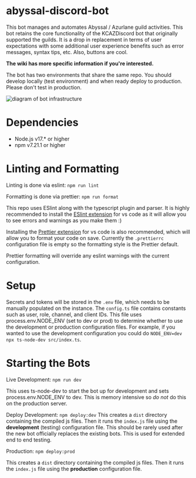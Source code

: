 # abyssal-discord-bot
This bot manages and automates Abyssal / Azurlane guild activities. This bot retains the core functionality of the KCAZDiscord bot that originally supported the guilds. It is a drop in replacement in terms of user expectations with some additional user experience benefits such as error messages, syntax tips, etc. Also, buttons are cool.

**The wiki has more specific information if you're interested.**

The bot has two environments that share the same repo. You should develop locally (test environment) and when ready deploy to production. Please don't test in production.

![diagram of bot infrastructure](https://i.imgur.com/GSG9S5V.png)

# Dependencies
- Node.js v17.* or higher
- npm v7.21.1 or higher

# Linting and Formatting
Linting is done via eslint: `npm run lint`

Formatting is done via prettier: `npm run format`

This repo uses ESlint along with the typescript plugin and parser.
It is highly recommended to install the [ESlint extension](https://marketplace.visualstudio.com/items?itemName=dbaeumer.vscode-eslint) for vs code as it will allow you to see errors and warnings as you make them :)

Installing the [Prettier extension](https://marketplace.visualstudio.com/items?itemName=esbenp.prettier-vscode#review-details) for vs code is also recommended, which will allow you to format your code on save. Currently the `.prettierrc` configuration file is empty so the formatting style is the Prettier default.

Prettier formatting will override any eslint warnings with the current configuration.

# Setup
Secrets and tokens will be stored in the `.env` file, which needs to be manually populated on the instance. The `config.ts` file contains constants such as user, role, channel, and client IDs. This file uses process.env.NODE_ENV (set to dev or prod) to determine whether to use the development or production configuration files. For example, if you wanted to use the development configuration you could do `NODE_ENV=dev npx ts-node-dev src/index.ts`.

# Starting the Bots
Live Development: `npm run dev`

This uses ts-node-dev to start the bot up for development and sets process.env.NODE_ENV to dev. This is memory intensive so *do not* do this on the production server.

Deploy Development: `npm deploy:dev`
This creates a `dist` directory containing the compiled js files. Then it runs the `index.js` file using the **development** (testing) configuration file.
This should be rarely used after the new bot officially replaces the existing bots. This is used for extended end to end testing.

Production: `npm deploy:prod`

This creates a `dist` directory containing the compiled js files. Then it runs the `index.js` file using the **production** configuration file.
